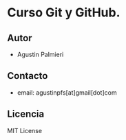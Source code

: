# Curso Git y GitHub.

## Autor

* Agustin Palmieri

## Contacto

* email: agustinpfs[at]gmail[dot]com

## Licencia

MIT License

